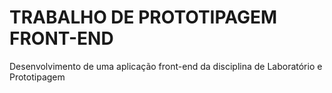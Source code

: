 # TRABALHO DE PROTOTIPAGEM FRONT-END
 Desenvolvimento de uma aplicação front-end da disciplina de Laboratório e Prototipagem
